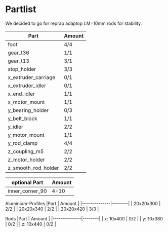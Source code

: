 # Partlist

We decided to go for reprap adaptop LM=10mm rods for stability. 

|Part                 | Amount |
|---------------------|--------|
| foot		      | 4/4    |
| gear_t36	      | 1/1    |
| gear_t13	      | 3/1    |
| stop_holder	      | 3/3    |
| x_extruder_carriage | 0/1    |
| x_extruder_idler    | 0/1    |
| x_end_idler         | 1/1    |
| x_motor_mount	      | 1/1    |
| y_bearing_holder    | 0/3    |
| y_belt_block	      | 1/1    |
| y_idler	      | 2/2    |
| y_motor_mount       | 1/1    |
| y_rod_clamp         | 4/4    |
| z_coupling_m5	      | 2/2    |
| z_motor_holder      | 2/2    |
| z_smooth_rod_holder | 2/2    |

|optional Part        | Amount |
|---------------------|--------|
| inner_corner_90     | 4-10   |

Aluminium-Profiles
|Part          | Amount |
|--------------|--------|
| 20x20x300    | 2/2    |
| 20x20x340    | 2/2    |
| 20x20x420    | 3/3    |

Rods 
|Part          | Amount |
|--------------|--------|
| x: 10x400    | 0/2    |
| y: 10x380    | 0/2    |
| z: 10x440    | 0/2    |
